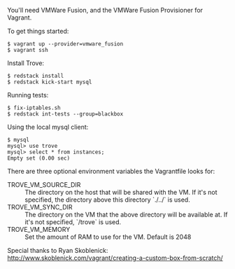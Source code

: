 You'll need VMWare Fusion, and the VMWare Fusion Provisioner for Vagrant.

To get things started:

    $ vagrant up --provider=vmware_fusion
    $ vagrant ssh

Install Trove:

    $ redstack install
    $ redstack kick-start mysql

Running tests:

    $ fix-iptables.sh
    $ redstack int-tests --group=blackbox

Using the local mysql client:

    $ mysql
    mysql> use trove
    mysql> select * from instances;
    Empty set (0.00 sec)

There are three optional environment variables the Vagrantfile looks for:

<dl>
  <dt>TROVE_VM_SOURCE_DIR</dt>
  <dd>The directory on the host that will be shared with the VM. If it's not
      specified, the directory above this directory `./../` is used.</dd>

  <dt>TROVE_VM_SYNC_DIR</dt>
  <dd>The directory on the VM that the above directory will be available at.
      If it's not specified, `/trove` is used.</dd>

  <dt>TROVE_VM_MEMORY</dt>
  <dd>Set the amount of RAM to use for the VM. Default is 2048</dd>
</dl>


Special thanks to Ryan Skoblenick:
http://www.skoblenick.com/vagrant/creating-a-custom-box-from-scratch/
